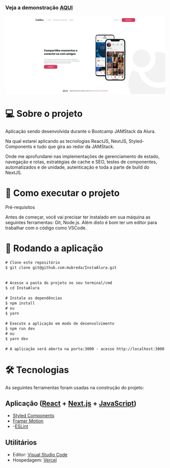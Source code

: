 ### Veja a demonstração [AQUI](https://insta-alura-mubreda.vercel.app/)

<img src="https://github.com/mubreda/InstaAlura/blob/main/public/images/instalura.jpg">


# 💻 Sobre o projeto

Aplicação sendo desenvolvida durante o Bootcamp JAMStack da Alura. 

Na qual estarei aplicando as tecnologias ReactJS, NextJS, Styled-Components e tudo que gira ao redor da JAMStack.

Onde me aprofundarei nas implementações de gerenciamento de estado, navegação e rotas, estratégias de cache e SEO, testes de componentes, automatizados e de unidade, autenticação e toda a parte de build do NextJS. 


# 🚀 Como executar o projeto

Pré-requisitos

Antes de começar, você vai precisar ter instalado em sua máquina as seguintes ferramentas: Git, Node.js. Além disto é bom ter um editor para trabalhar com o código como VSCode.

# 🧭 Rodando a aplicação
```
# Clone este repositório
$ git clone git@github.com:mubreda/InstaAlura.git


# Acesse a pasta do projeto no seu terminal/cmd
$ cd InstaAlura

# Instale as dependências
$ npm install
# ou
$ yarn

# Execute a aplicação em modo de desenvolvimento
$ npm run dev
# ou
$ yarn dev

# A aplicação será aberta na porta:3000 - acesse http://localhost:3000
```
# 🛠 Tecnologias

As seguintes ferramentas foram usadas na construção do projeto:

## Aplicação ([React](https://reactjs.org/) + [Next.js](https://nextjs.org/) + [JavaScript](https://www.javascript.com/))
- [Styled Components](https://styled-components.com/)
- [Framer Motion](https://www.framer.com/motion/)
- -[ESLint](https://eslint.org/)

## Utilitários

- Editor: [Visual Studio Code](https://code.visualstudio.com/)
- Hospedagem: [Vercel](https://vercel.com/dashboard)
